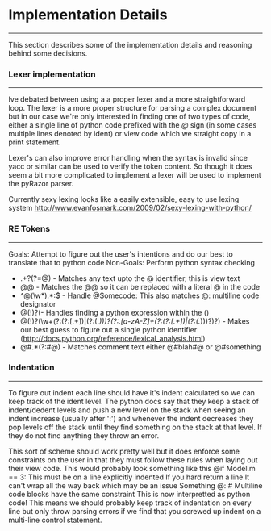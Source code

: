 # Implementation Details
--------------------------
This section describes some of the implementation details and reasoning behind some decisions.

### Lexer implementation
--------------------------
Ive debated between using a a proper lexer and a more straightforward loop.  The lexer is a more 
proper structure for parsing a complex document but in our case we're only interested in finding one
of two types of code, either a single line of python code prefixed with the *@* sign (in some cases 
multiple lines denoted by ident) or view code which we straight copy in a print statement.

Lexer's can also improve error handling when the syntax is invalid since yacc or similar can be used
to verify the token content.  So though it does seem a bit more complicated to implement a lexer will
be used to implement the pyRazor parser.

Currently sexy lexing looks like a easily extensible, easy to use lexing system
http://www.evanfosmark.com/2009/02/sexy-lexing-with-python/

### RE Tokens
---------------------------
Goals: Attempt to figure out the user's intentions and do our best to translate that to python code
Non-Goals: Perform python syntax checking
* .+?(?=@) - Matches any text upto the @ identifier, this is view text
* @@ - Matches the @@ so it can be replaced with a literal @ in the code
* ^@(\w*).*:$ - Handle @Somecode: This also matches @: multiline code designator
* @(!)?\(- Handles finding a python expression within the ()
* @(!)?(\w+(?:(?:\[.+\])|(?:\(.*\)))?(?:\.[a-zA-Z]+(?:(?:\[.+\])|(?:\(.*\)))?)?) - Makes our best guess to figure out a single python identifier (http://docs.python.org/reference/lexical_analysis.html)
* @#.*(?:#@) - Matches comment text either @#blah#@ or @#something

### Indentation
---------------------------
To figure out indent each line should have it's indent calculated so we can keep track of the ident level.
The python docs say that they keep a stack of indent/dedent levels and push a new level on the stack when
seeing an indent increase (usually after ':') and whenever the indent decreases they pop levels off the stack
until they find something on the stack at that level.  If they do not find anything they throw an error.

This sort of scheme should work pretty well but it does enforce some constraints on the user in that they
must follow these rules when laying out their view code.  This would probably look something like this
    <html>
      <head>
        <title>Test</title>
      </head>
      <body>
        @if Model.m == 3:
          <span>This must be on a line explicitly indented</span>
          <span>If you hard return a line 
          It can't wrap all the way back which may be an issue</span>
        <span>Something</span>
        @:
          # Multiline code blocks have the same constraint
          <span>This is now interpretted as python code!</span>
      </body>
    </html>
This means we should probably keep track of indentation on every line but only throw parsing errors if
we find that you screwed up indent on a multi-line control statement.